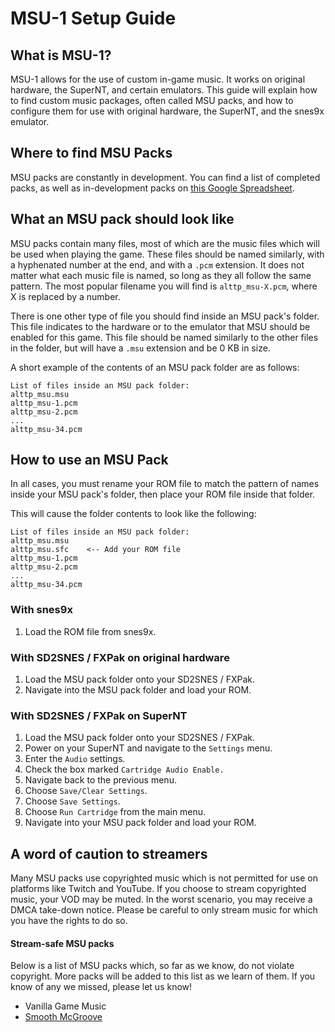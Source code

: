 # MSU-1 Setup Guide

## What is MSU-1?
MSU-1 allows for the use of custom in-game music. It works on original hardware, the SuperNT, and certain emulators.
This guide will explain how to find custom music packages, often called MSU packs, and how to configure
them for use with original hardware, the SuperNT, and the snes9x emulator.

## Where to find MSU Packs
MSU packs are constantly in development. You can find a list of completed packs, as well as in-development packs on
[this Google Spreadsheet](https://docs.google.com/spreadsheets/d/1XRkR4Xy6S24UzYkYBAOv-VYWPKZIoUKgX04RbjF128Q).

## What an MSU pack should look like
MSU packs contain many files, most of which are the music files which will be used when playing the game. These files
should be named similarly, with a hyphenated number at the end, and with a `.pcm` extension. It does not matter what
each music file is named, so long as they all follow the same pattern. The most popular filename you will find is
`alttp_msu-X.pcm`, where X is replaced by a number.

There is one other type of file you should find inside an MSU pack's folder. This file indicates to the hardware or
to the emulator that MSU should be enabled for this game. This file should be named similarly to the other files in
the folder, but will have a `.msu` extension and be 0 KB in size.

A short example of the contents of an MSU pack folder are as follows:
```
List of files inside an MSU pack folder:
alttp_msu.msu
alttp_msu-1.pcm
alttp_msu-2.pcm
...
alttp_msu-34.pcm
```

## How to use an MSU Pack
In all cases, you must rename your ROM file to match the pattern of names inside your MSU pack's folder, then place
your ROM file inside that folder.

This will cause the folder contents to look like the following:
```
List of files inside an MSU pack folder:
alttp_msu.msu
alttp_msu.sfc    <-- Add your ROM file
alttp_msu-1.pcm
alttp_msu-2.pcm
...
alttp_msu-34.pcm
```

### With snes9x
1. Load the ROM file from snes9x.

### With SD2SNES / FXPak on original hardware
1. Load the MSU pack folder onto your SD2SNES / FXPak.
2. Navigate into the MSU pack folder and load your ROM.

### With SD2SNES / FXPak on SuperNT
1. Load the MSU pack folder onto your SD2SNES / FXPak.
2. Power on your SuperNT and navigate to the `Settings` menu.
3. Enter the `Audio` settings.
4. Check the box marked `Cartridge Audio Enable.`
5. Navigate back to the previous menu.
6. Choose `Save/Clear Settings`.
7. Choose `Save Settings`.
8. Choose `Run Cartridge` from the main menu.
9. Navigate into your MSU pack folder and load your ROM.

## A word of caution to streamers
Many MSU packs use copyrighted music which is not permitted for use on platforms like Twitch and YouTube.
If you choose to stream copyrighted music, your VOD may be muted. In the worst scenario, you may receive a DMCA
take-down notice. Please be careful to only stream music for which you have the rights to do so.

#### Stream-safe MSU packs
Below is a list of MSU packs which, so far as we know, do not violate copyright. More packs will be added to this
list as we learn of them. If you know of any we missed, please let us know!
- Vanilla Game Music
- [Smooth McGroove](https://drive.google.com/open?id=1JDa1jCKg5hG0Km6xNpmIgf4kDMOxVp3n)

